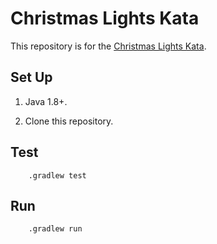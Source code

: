 Christmas Lights Kata
=====================

This repository is for the [Christmas Lights Kata](https://kata-log.rocks/christmas-lights-kata).

## Set Up

1. Java 1.8+.

2. Clone this repository.

## Test


        .gradlew test


## Run

        .gradlew run

